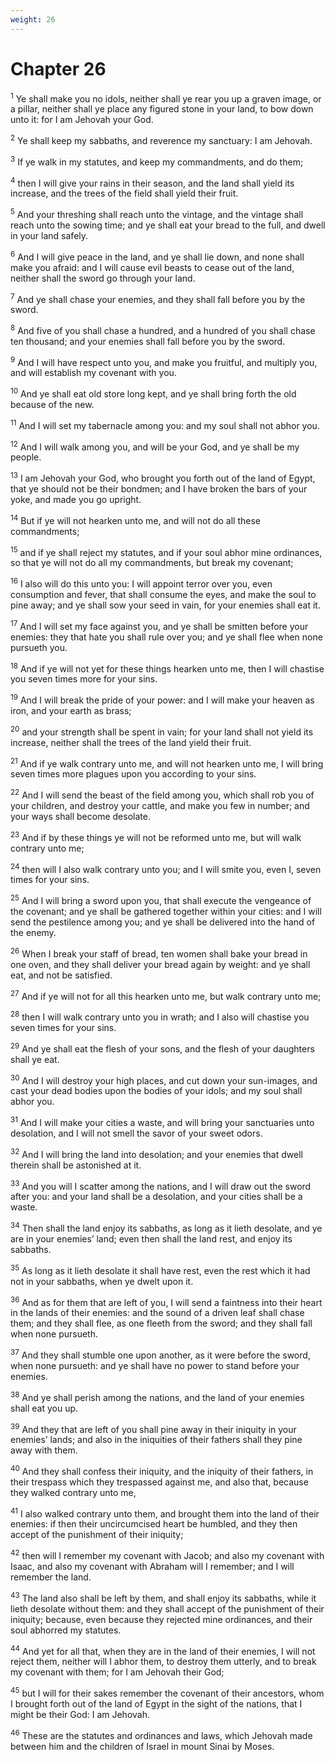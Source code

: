 ```yaml
---
weight: 26
---
```


# Chapter 26

<sup>1</sup> Ye shall make you no idols, neither shall ye rear you up a graven image, or a pillar, neither shall ye place any figured stone in your land, to bow down unto it: for I am Jehovah your God. 

<sup>2</sup> Ye shall keep my sabbaths, and reverence my sanctuary: I am Jehovah. 

<sup>3</sup> If ye walk in my statutes, and keep my commandments, and do them; 

<sup>4</sup> then I will give your rains in their season, and the land shall yield its increase, and the trees of the field shall yield their fruit. 

<sup>5</sup> And your threshing shall reach unto the vintage, and the vintage shall reach unto the sowing time; and ye shall eat your bread to the full, and dwell in your land safely. 

<sup>6</sup> And I will give peace in the land, and ye shall lie down, and none shall make you afraid: and I will cause evil beasts to cease out of the land, neither shall the sword go through your land. 

<sup>7</sup> And ye shall chase your enemies, and they shall fall before you by the sword. 

<sup>8</sup> And five of you shall chase a hundred, and a hundred of you shall chase ten thousand; and your enemies shall fall before you by the sword. 

<sup>9</sup> And I will have respect unto you, and make you fruitful, and multiply you, and will establish my covenant with you. 

<sup>10</sup> And ye shall eat old store long kept, and ye shall bring forth the old because of the new. 

<sup>11</sup> And I will set my tabernacle among you: and my soul shall not abhor you. 

<sup>12</sup> And I will walk among you, and will be your God, and ye shall be my people. 

<sup>13</sup> I am Jehovah your God, who brought you forth out of the land of Egypt, that ye should not be their bondmen; and I have broken the bars of your yoke, and made you go upright. 

<sup>14</sup> But if ye will not hearken unto me, and will not do all these commandments; 

<sup>15</sup> and if ye shall reject my statutes, and if your soul abhor mine ordinances, so that ye will not do all my commandments, but break my covenant; 

<sup>16</sup> I also will do this unto you: I will appoint terror over you, even consumption and fever, that shall consume the eyes, and make the soul to pine away; and ye shall sow your seed in vain, for your enemies shall eat it. 

<sup>17</sup> And I will set my face against you, and ye shall be smitten before your enemies: they that hate you shall rule over you; and ye shall flee when none pursueth you. 

<sup>18</sup> And if ye will not yet for these things hearken unto me, then I will chastise you seven times more for your sins. 

<sup>19</sup> And I will break the pride of your power: and I will make your heaven as iron, and your earth as brass; 

<sup>20</sup> and your strength shall be spent in vain; for your land shall not yield its increase, neither shall the trees of the land yield their fruit. 

<sup>21</sup> And if ye walk contrary unto me, and will not hearken unto me, I will bring seven times more plagues upon you according to your sins. 

<sup>22</sup> And I will send the beast of the field among you, which shall rob you of your children, and destroy your cattle, and make you few in number; and your ways shall become desolate. 

<sup>23</sup> And if by these things ye will not be reformed unto me, but will walk contrary unto me; 

<sup>24</sup> then will I also walk contrary unto you; and I will smite you, even I, seven times for your sins. 

<sup>25</sup> And I will bring a sword upon you, that shall execute the vengeance of the covenant; and ye shall be gathered together within your cities: and I will send the pestilence among you; and ye shall be delivered into the hand of the enemy. 

<sup>26</sup> When I break your staff of bread, ten women shall bake your bread in one oven, and they shall deliver your bread again by weight: and ye shall eat, and not be satisfied. 

<sup>27</sup> And if ye will not for all this hearken unto me, but walk contrary unto me; 

<sup>28</sup> then I will walk contrary unto you in wrath; and I also will chastise you seven times for your sins. 

<sup>29</sup> And ye shall eat the flesh of your sons, and the flesh of your daughters shall ye eat. 

<sup>30</sup> And I will destroy your high places, and cut down your sun-images, and cast your dead bodies upon the bodies of your idols; and my soul shall abhor you. 

<sup>31</sup> And I will make your cities a waste, and will bring your sanctuaries unto desolation, and I will not smell the savor of your sweet odors. 

<sup>32</sup> And I will bring the land into desolation; and your enemies that dwell therein shall be astonished at it. 

<sup>33</sup> And you will I scatter among the nations, and I will draw out the sword after you: and your land shall be a desolation, and your cities shall be a waste. 

<sup>34</sup> Then shall the land enjoy its sabbaths, as long as it lieth desolate, and ye are in your enemies’ land; even then shall the land rest, and enjoy its sabbaths. 

<sup>35</sup> As long as it lieth desolate it shall have rest, even the rest which it had not in your sabbaths, when ye dwelt upon it. 

<sup>36</sup> And as for them that are left of you, I will send a faintness into their heart in the lands of their enemies: and the sound of a driven leaf shall chase them; and they shall flee, as one fleeth from the sword; and they shall fall when none pursueth. 

<sup>37</sup> And they shall stumble one upon another, as it were before the sword, when none pursueth: and ye shall have no power to stand before your enemies. 

<sup>38</sup> And ye shall perish among the nations, and the land of your enemies shall eat you up. 

<sup>39</sup> And they that are left of you shall pine away in their iniquity in your enemies’ lands; and also in the iniquities of their fathers shall they pine away with them. 

<sup>40</sup> And they shall confess their iniquity, and the iniquity of their fathers, in their trespass which they trespassed against me, and also that, because they walked contrary unto me, 

<sup>41</sup> I also walked contrary unto them, and brought them into the land of their enemies: if then their uncircumcised heart be humbled, and they then accept of the punishment of their iniquity; 

<sup>42</sup> then will I remember my covenant with Jacob; and also my covenant with Isaac, and also my covenant with Abraham will I remember; and I will remember the land. 

<sup>43</sup> The land also shall be left by them, and shall enjoy its sabbaths, while it lieth desolate without them: and they shall accept of the punishment of their iniquity; because, even because they rejected mine ordinances, and their soul abhorred my statutes. 

<sup>44</sup> And yet for all that, when they are in the land of their enemies, I will not reject them, neither will I abhor them, to destroy them utterly, and to break my covenant with them; for I am Jehovah their God; 

<sup>45</sup> but I will for their sakes remember the covenant of their ancestors, whom I brought forth out of the land of Egypt in the sight of the nations, that I might be their God: I am Jehovah. 

<sup>46</sup> These are the statutes and ordinances and laws, which Jehovah made between him and the children of Israel in mount Sinai by Moses. 


